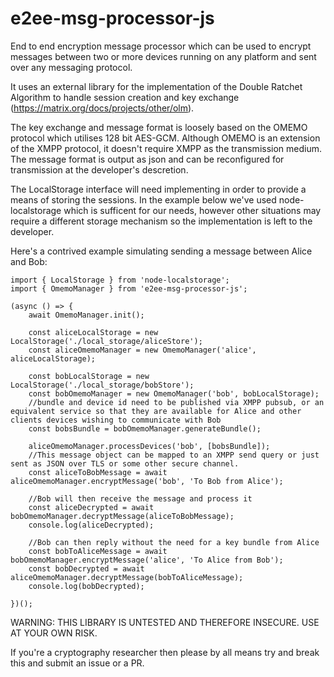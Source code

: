 # e2ee-msg-processor-js

End to end encryption message processor which can be used to encrypt messages between two or more devices running on any platform and sent over any messaging protocol.

It uses an external library for the implementation of the Double Ratchet Algorithm to handle session creation and key exchange (https://matrix.org/docs/projects/other/olm).

The key exchange and message format is loosely based on the OMEMO protocol which utilises 128 bit AES-GCM. Although OMEMO is an extension of the XMPP protocol, it doesn't require XMPP as the transmission medium. The message format is output as json and can be reconfigured for transmission at the developer's descretion.

The LocalStorage interface will need implementing in order to provide a means of storing the sessions. In the example below we've used node-localstorage which is sufficent for our needs, however other situations may require a different storage mechanism so the implementation is left to the developer.

Here's a contrived example simulating sending a message between Alice and Bob:

```
import { LocalStorage } from 'node-localstorage';
import { OmemoManager } from 'e2ee-msg-processor-js';

(async () => {
    await OmemoManager.init();

    const aliceLocalStorage = new LocalStorage('./local_storage/aliceStore');
    const aliceOmemoManager = new OmemoManager('alice', aliceLocalStorage);

    const bobLocalStorage = new LocalStorage('./local_storage/bobStore');
    const bobOmemoManager = new OmemoManager('bob', bobLocalStorage);
    //bundle and device id need to be published via XMPP pubsub, or an equivalent service so that they are available for Alice and other clients devices wishing to communicate with Bob
    const bobsBundle = bobOmemoManager.generateBundle();

    aliceOmemoManager.processDevices('bob', [bobsBundle]);
    //This message object can be mapped to an XMPP send query or just sent as JSON over TLS or some other secure channel.
    const aliceToBobMessage = await aliceOmemoManager.encryptMessage('bob', 'To Bob from Alice');

    //Bob will then receive the message and process it
    const aliceDecrypted = await bobOmemoManager.decryptMessage(aliceToBobMessage);
    console.log(aliceDecrypted);
    
    //Bob can then reply without the need for a key bundle from Alice
    const bobToAliceMessage = await bobOmemoManager.encryptMessage('alice', 'To Alice from Bob');
    const bobDecrypted = await aliceOmemoManager.decryptMessage(bobToAliceMessage);
    console.log(bobDecrypted);

})();
```

WARNING: THIS LIBRARY IS UNTESTED AND THEREFORE INSECURE. USE AT YOUR OWN RISK.

If you're a cryptography researcher then please by all means try and break this and submit an issue or a PR.
